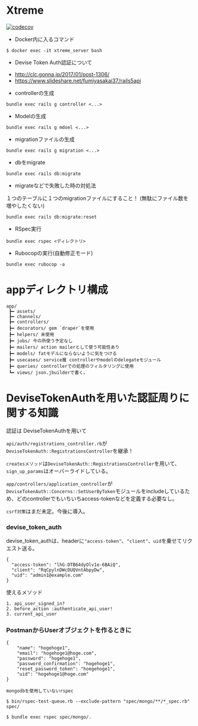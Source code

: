 # Xtreme

[![codecov](https://codecov.io/gh/RailsCorp/xtreme_alpha/branch/master/graph/badge.svg)](https://codecov.io/gh/RailsCorp/xtreme_alpha)


* Docker内に入るコマンド

```
$ docker exec -it xtreme_server bash
```

* Devise Token Auth認証について

- http://clc.gonna.jp/2017/01/post-1306/
- https://www.slideshare.net/fumiyasakai37/rails5api


* controllerの生成

```
bundle exec rails g controller <...>
```

* Modelの生成

```
bundle exec rails g mdoel <...>
```

* migrationファイルの生成

```
bundle exec rails g migration <...>
```

* dbをmigrate

```
bundle exec rails db:migrate
```

* migrateなどで失敗した時の対処法

 １つのテーブルに１つのmigrationファイルにすること！ (無駄にファイル数を増やしたくない)

```
bundle exec rails db:migrate:reset
```

* RSpec実行

```
bundle exec rspec <ディレクトリ>
```

* Rubocopの実行(自動修正モード)

```
bundle exec rubocop -a
```

# appディレクトリ構成

```
app/
 ┣━ assets/
 ┣━ channels/
 ┣━ controllers/
 ┣━ decorators/ gem `draper`を使用
 ┣━ helpers/ 未使用
 ┣━ jobs/ 今の所使う予定なし
 ┣━ mailers/ action mailerとして使う可能性あり
 ┣━ models/ fatモデルにならないように気をつける
 ┣━ usecases/ service層 controllerやmodelのdelegateモジュール
 ┣━ queries/ controllerでの処理のフィルタリングに使用
 ┗━ views/ json.jbuilderで書く。
```


# DeviseTokenAuthを用いた認証周りに関する知識


認証は DeviseTokenAuthを用いて

`api/auth/registrations_controller.rb`が `DeviseTokenAuth::RegistrationsController`を継承！

`createsメソッド`は`DeviseTokenAuth::RegistrationsController`を用いて、`sign_up_params`はオーバーライドしている。

`app/controllers/application_controller`が`DeviseTokenAuth::Concerns::SetUserByToken`モジュールをincludeしているため、どのcontrollerでもいちいちaccess-tokenなどを定義する必要なし。


`csrf対策`はまだ未定。今後に導入。

### devise_token_auth

devise_token_authは、headerに`"access-token"`、`"client"`、`uid`を乗せてリクエスト送る。

```
{
  "access-token": "lhG-DTB64dyOlv1e-6BAiQ",
  "client": "RqCpylnDWcDUQVntAbpyDw",
  "uid": "admin1@example.com"
}
```

使えるメソッド

```
1. api_user_signed_in?
2. before_action :authenticate_api_user!
3. current_api_user
```

### PostmanからUserオブジェクトを作るときに

```
{
	"name": "hogehoge1",
	"email": "hogehoge1@hoge.com",
	"password": "hogehoge1",
	"password_confirmation": "hogehoge1",
	"reset_password_token": "hoegehoge1",
	"uid": "hogehoge1@hoge.com"
}
```

`mongodbを使用していないrspec`
```
$ bin/rspec-test-queue.rb --exclude-pattern "spec/mongo/**/*_spec.rb" spec/
```

```
$ bundle exec rspec spec/mongo/.
```